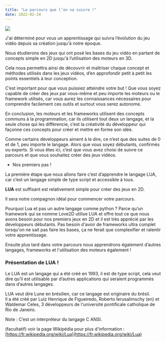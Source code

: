 ```yaml
---
title: "Le parcours que l’on va suivre !"
date: 2022-02-24
---
```


![](images/Happy_Color_transparent_100px.png)

J'ai déterminé pour vous un apprentissage qui suivra l’évolution du jeu vidéo depuis sa création jusqu'à notre époque.

  
Nous étudierons des jeux qui ont posé les bases du jeu vidéo en partant de concepts simple en 2D jusqu'à l’utilisation des moteurs en 3D.

  
Cela nous permettra ainsi de découvrir et maîtriser chaque concept et méthodes utilisés dans les jeux vidéos, d’en approfondir petit à petit les points essentiels à leur conception.

C’est important pour que vous puissiez atteindre votre but ! Que vous soyez capable de créer des jeux par vous-même et peu importe les moteurs ou le framework utilisés, car vous aurez les connaissances nécessaires pour comprendre facilement ces outils et surtout vous serez autonome.

En conclusion, les moteurs et les frameworks utilisent des concepts communs à la programmation, car ils utilisent tout deux un langage, et la seule chose qui les différencie, c’est la créativité du développeur qui façonne ces concepts pour créer et mettre en forme son idée.

Comme certains développeurs aiment à le dire, ce n’est que des suites de 0 et de 1, peu importe le langage. Alors que vous soyez débutants, confirmés ou experts. Si vous êtes ici, c’est que vous avez choisi de suivre ce parcours et que vous souhaitez créer des jeux vidéos.

- Nos premiers pas !

  
La première étape que nous allons faire c’est d’apprendre le langage LUA, car c’est un langage simple de type script et accessible à tous.

  
**LUA** est suffisant est relativement simple pour créer des jeux en 2D.

Il sera notre compagnon idéal pour commencer votre parcours.

  
Pourquoi Lua et pas un autre langage comme python ? Parce qu’un framework qui se nomme Love2D utilise LUA et offre tout ce que nous avons besoin pour nos premiers jeux en 2D et il est très apprécié par les développeurs débutants. Pas besoin d'avoir de frameworks ultra complet lorsqu'on ne sait pas faire les bases, ça ne ferait que complexifier et ralentir votre apprentissage.

Ensuite plus tard dans votre parcours nous apprendrons également d’autres langages, frameworks et l'utilisation des moteurs également !

### Présentation de LUA !

  
Le LUA est un langage qui a été créé en 1993, il est de type script, cela veut dire qu’il est utilisable par d’autres applications qui seraient programmés dans d’autres langages.

LUA veut dire Lune en brésilien, car ce langage est originaire du brésil.  
Il a été créé par Luiz Henrique de Figueiredo, Roberto Ierusalimschy (en) et Waldemar Celes, 3 développeurs de l'université pontificale catholique de Rio de Janeiro.

  
Note : C’est un interpréteur du langage C ANSI.

(facultatif) voir la page Wikipédia pour plus d'information : [https://fr.wikipedia.org/wiki/Lua](https://fr.wikipedia.org/wiki/Lua)


